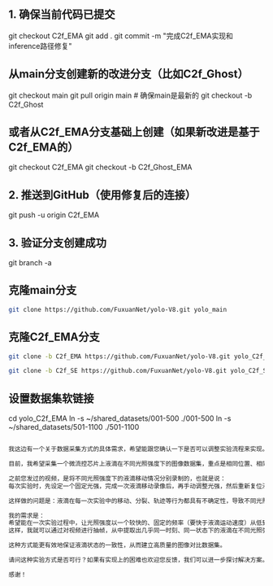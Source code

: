 ## 1. 确保当前代码已提交

git checkout C2f_EMA
git add .
git commit -m "完成C2f_EMA实现和inference路径修复"

## 从main分支创建新的改进分支（比如C2f_Ghost）

git checkout main
git pull origin main  # 确保main是最新的
git checkout -b C2f_Ghost

## 或者从C2f_EMA分支基础上创建（如果新改进是基于C2f_EMA的）

git checkout C2f_EMA
git checkout -b C2f_Ghost_EMA

## 2. 推送到GitHub（使用修复后的连接）

git push -u origin C2f_EMA

## 3. 验证分支创建成功

git branch -a

## 克隆main分支

```bash
git clone https://github.com/FuxuanNet/yolo-V8.git yolo_main
```

## 克隆C2f_EMA分支

```bash
git clone -b C2f_EMA https://github.com/FuxuanNet/yolo-V8.git yolo_C2f_EMA

git clone -b C2f_SE https://github.com/FuxuanNet/yolo-V8.git yolo_C2f_SE
```

## 设置数据集软链接

cd yolo_C2f_EMA
ln -s ~/shared_datasets/001-500 ./001-500
ln -s ~/shared_datasets/501-1100 ./501-1100

```txt

我这边有一个关于数据采集方式的具体需求，希望能跟您确认一下是否可以调整实验流程来实现。

目前，我希望采集一个微流控芯片上液滴在不同光照强度下的图像数据集，重点是相同位置、相同状态下的液滴，在不同光照条件下的表现对比。

之前您发过的视频，是将不同光照强度下的液滴移动情况分别录制的，也就是说：
每次实验时，先设定一个固定光强，完成一次液滴移动录像后，再手动调整光强，然后重新复位液滴，再进行下一次录像。

这样做的问题是：液滴在每一次实验中的移动、分裂、轨迹等行为都具有不确定性，导致不同光照下的液滴状态不一致，无法对比。

我的需求是：
希望能在一次实验过程中，让光照强度以一个较快的、固定的频率（要快于液滴运动速度）从低到高再回到低进行自动切换，并持续录像。
这样，我就可以通过对视频进行抽帧，从中提取出几乎同一时刻、同一状态下的液滴在不同光照强度下的图像。

这种方式能更有效地保证液滴状态的一致性，从而建立高质量的图像对比数据集。

请问这种实验方式是否可行？如果有实现上的困难也欢迎您反馈，我们可以进一步探讨解决方案。

感谢！
```
